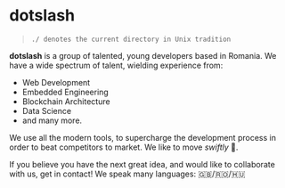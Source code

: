 # dotslash
> `./ denotes the current directory in Unix tradition`

**dotslash** is a group of talented, young developers based in Romania. We have a wide spectrum of talent, wielding experience from:
 - Web Development
 - Embedded Engineering
 - Blockchain Architecture
 - Data Science
 - and many more.

We use all the modern tools, to supercharge the development process in order to beat competitors to market. We like to move *swiftly* 🚀.

If you believe you have the next great idea, and would like to collaborate with us, get in contact!
We speak many languages: 🇬🇧/🇷🇴/🇭🇺